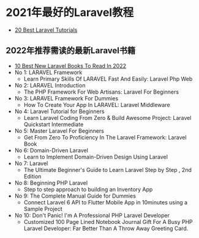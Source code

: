 # 2021年最好的Laravel教程

- [20 Best Laravel Tutorials](https://kinsta.com/blog/laravel-tutorial/) 












## 2022年推荐需读的最新Laravel书籍

- [10 Best New Laravel Books To Read In 2022](https://bookauthority.org/books/new-laravel-books)
- No 1: LARAVEL Framework
  - Learn Primary Skills Of LARAVEL Fast And Easily: Laravel Php Web
- No 2: LARAVEL Introduction
  - The PHP Framework For Web Artisans: Laravel For Beginners
- No 3: LARAVEL Framework For Dummies
  - How To Create Your App In LARAVEL: Laravel Middleware 
- No 4: Laravel Tutorial for Beginners
  - Learn Laravel Coding From Zero & Build Awesome Project: Laravel Quickstart Intermediate 
- No 5: Master Laravel For Beginners
  - Get From Zero To Proficiency In The Laravel Framework: Laravel Book 
- No 6: Domain-Driven Laravel
  - Learn to Implement Domain-Driven Design Using Laravel
- No 7: Laravel
  - The Ultimate Beginner's Guide to Learn Laravel Step by Step , 2nd Edition
- No 8: Beginning PHP Laravel
  - Step to step approach to building an Inventory App
- No 9: The Complete Manual Guide for Dummies
  - Connect Laravel 6 API to Flutter Mobile App in 10minutes using a Sample Project
- No 10: Don't Panic! I'm A Professional PHP Laravel Developer
  - Customized 100 Page Lined Notebook Journal Gift For A Busy PHP Laravel Developer: Far Better Than A Throw Away Greeting Card.
